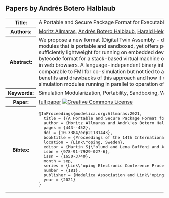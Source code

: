 ## Papers by Andrés Botero Halblaub
<table><tr><th>Title:</th>
<td>A Portable and Secure Package Format for Executable Simulation Modules based on WebAssembly</td>
</tr>
<tr><th>Authors:</th>
<td>
<a href="/proceedings/authors/MoritzAllmaras">Moritz Allmaras</a>, <a href="/proceedings/authors/AndresBoteroHalblaub">Andrés Botero Halblaub</a>, <a href="/proceedings/authors/HaraldHeld">Harald Held</a> and <a href="/proceedings/authors/TimSchenk">Tim Schenk</a></td>
</tr>
<tr><th>Abstract:</th>
<td>We propose a new format (Digital Twin Assembly - dtasm) for self-contained executable co-simulation modules that is portable and sandboxed, yet offers performance close to native machine code and is sufficiently lightweight for running on embedded devices. Dtasm is based on WebAssembly, a standardized bytecode format for a stack-based virtual machine originally developed for high-performance computations in web browsers. A language-independent binary interface for such modules is described that is functionally comparable to FMI for co-simulation but not tied to a particular programming language. We discuss the benefits and drawbacks of this approach and how it can address some specific issues for executable simulation modules running in parallel to operation of real systems.</td></tr>
<tr><th>Keywords:</th>
<td>Simulation Modularization, Portability, Sandboxing, WebAssembly</td></tr>
<tr><th>Paper:</th>
<td><a href="https://doi.org/10.3384/ecp21181443">full paper</a> <a rel="license" href="http://creativecommons.org/licenses/by/4.0/"><img alt="Creative Commons License" style="border-width:0" src="https://i.creativecommons.org/l/by/4.0/88x31.png" /></a></td>
</tr>
<tr><th>Bibtex:</th>
<td><pre>
@InProceedings{modelica.org:Allmaras:2021,
  title = {{A Portable and Secure Package Format for Executable Simulation Modules based on WebAssembly}},
  author = {Moritz Allmaras and Andr\&#x27;es Botero Halblaub and Harald Held and Tim Schenk},
  pages = {443--452},
  doi = {10.3384/ecp21181443},
  booktitle = {Proceedings of the 14th International Modelica Conference},
  location = {Link\&quot;oping, Sweden},
  editor = {Martin Sj\&quot;olund and Lena Buffoni and Adrian Pop and Lennart Ochel},
  isbn = {978-91-7929-027-6},
  issn = {1650-3740},
  month = sep,
  series = {Link\&quot;oping Electronic Conference Proceedings},
  number = {181},
  publisher = {Modelica Association and Link\&quot;oping University Electronic Press},
  year = {2021}
}
</pre></td></tr>
</table><br>
